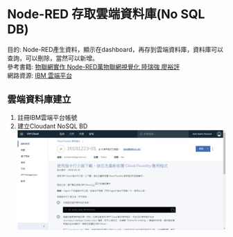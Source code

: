 # Node-RED 存取雲端資料庫(No SQL DB)
目的: Node-RED產生資料，顯示在dashboard，再存到雲端資料庫，資料庫可以查詢，可以刪除，當然可以新增。<br>
參考書籍: [物聯網實作 Node-RED萬物聯網視覺化 陸瑞強 廖裕評](https://books.google.com.tw/books?id=5DFsDwAAQBAJ&printsec=frontcover&hl=zh-TW&source=gbs_ge_summary_r&cad=0#v=onepage&q&f=false)<br>
網路資源: [IBM 雲端平台](https://www.ibm.com/cloud-computing/bluemix/zh-hant)<br>

## 雲端資料庫建立
1. 註冊IBM雲端平台帳號
2. 建立Cloudant NoSQL BD
![alt text](https://github.com/jackjeanab/Node-RED/blob/master/IBM_CloudDB_1.png?raw=true "Cloudant NoSQL BD")
